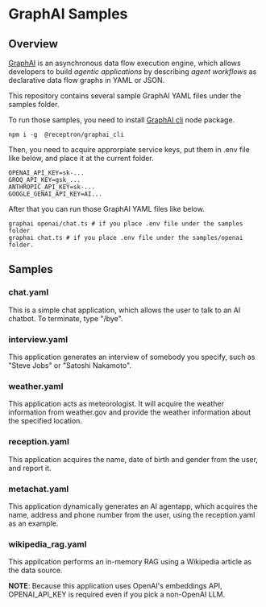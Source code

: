 # GraphAI Samples

## Overview

[GraphAI](https://github.com/receptron/graphai) is an asynchronous data flow execution engine, which allows developers to build *agentic applications* by describing *agent workflows* as declarative data flow graphs in YAML or JSON. 

This repository contains several sample GraphAI YAML files under the samples folder.

To run those samples, you need to install [GraphAI cli](https://github.com/receptron/graphai_cli) node package.

```
npm i -g  @receptron/graphai_cli
```

Then, you need to acquire approrpiate service keys, put them in .env file like below, and place it at the current folder.

```
OPENAI_API_KEY=sk-...
GROQ_API_KEY=gsk_...
ANTHROPIC_API_KEY=sk-...
GOOGLE_GENAI_API_KEY=AI...
```

After that you can run those GraphAI YAML files like below.

```
graphai openai/chat.ts # if you place .env file under the samples folder
graphai chat.ts # if you place .env file under the samples/openai folder.
```

## Samples

### chat.yaml

This is a simple chat application, which allows the user to talk to an AI chatbot. To terminate, type "/bye".

### interview.yaml

This application generates an interview of somebody you specify, such as "Steve Jobs" or "Satoshi Nakamoto".

### weather.yaml

This application acts as meteorologist. It will acquire the weather information from weather.gov and provide the weather information about the specified location.

### reception.yaml

This application acquires the name, date of birth and gender from the user, and report it. 

### metachat.yaml

This application dynamically generates an AI agentapp, which acquires the name, address and phone number from the user, using the reception.yaml as an example.

### wikipedia_rag.yaml

This appilcation performs an in-memory RAG using a Wikipedia article as the data source. 

**NOTE**: Because this application uses OpenAI's embeddings API, OPENAI_API_KEY is required even if you pick a non-OpenAI LLM. 
